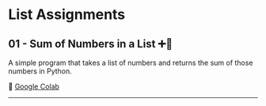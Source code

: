 # List Assignments

## 01 - Sum of Numbers in a List ➕🔢
A simple program that takes a list of numbers and returns the sum of those numbers in Python.

🔗 [Google Colab](https://colab.research.google.com/drive/1uWX4siF5lUrGmdJQ1stKQ_ij6ul5N8C5#scrollTo=G_oNSwxT5eWu&line=19&uniqifier=1)

---



